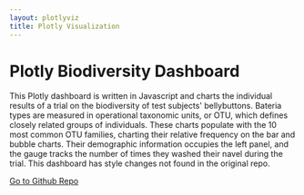 ```yaml
---
layout: plotlyviz
title: Plotly Visualization
---
```

<h1 id="projecttitle">Plotly Biodiversity Dashboard</h1>
<p id="projectp">This Plotly dashboard is written in Javascript and charts the individual results of a trial on the biodiversity of test subjects' bellybuttons. Bateria types are measured in operational taxonomic units, or OTU, which defines closely related groups of individuals. These charts populate with the 10 most common OTU families, charting their relative frequency on the bar and bubble charts. Their demographic information occupies the left panel, and the gauge tracks the number of times they washed their navel during the trial. This dashboard has style changes not found in the original repo.</p>

<a href="https://github.com/mgfogerson/plotly_bacteriaChart" class="btn btn-lg btn-primary" id="gitLink"> Go to Github Repo </a>

